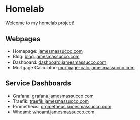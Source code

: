 # Homelab

Welcome to my homelab project!

## Webpages

- Homepage: [jamesmassucco.com](https://jamesmassucco.com)
- Blog: [blog.jamesmassucco.com](https://blog.jamesmassucco.com/)
- Dashboard: [dashboard.jamesmassucco.com](https://dashboard.jamesmassucco.com/)
- Mortgage Calculator: [mortgage-calc.jamesmassucco.com](https://mortgage-calc.jamesmassucco.com/)

## Service Dashboards

- Grafana: [grafana.jamesmassucco.com](https://grafana.jamesmassucco.com)
- Traefik: [traefik.jamesmassucco.com](https://traefik.jamesmassucco.com)
- Prometheus: [prometheus.jamesmassucco.com](https://prometheus.jamesmassucco.com)
- Whoami: [whoami.jamesmassucco.com](https://whoami.jamesmassucco.com)
